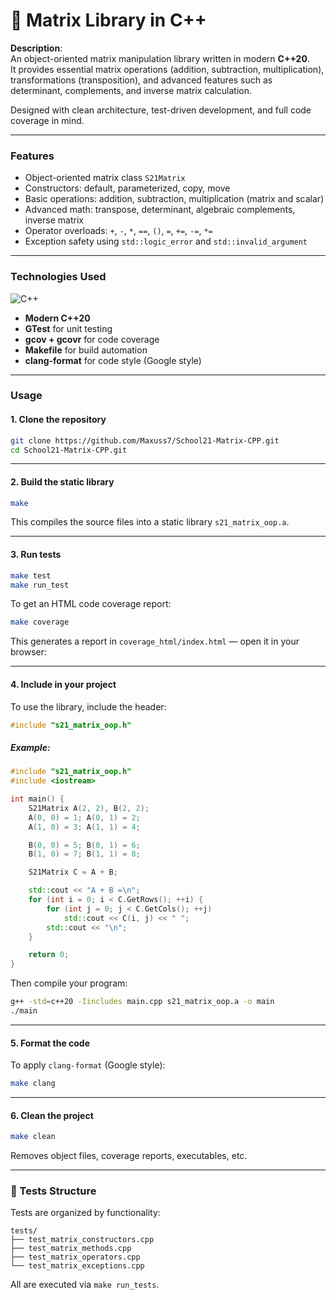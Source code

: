 # 🧮 Matrix Library in C++

**Description**:  
An object-oriented matrix manipulation library written in modern **C++20**.  
It provides essential matrix operations (addition, subtraction, multiplication), transformations (transposition), and advanced features such as determinant, complements, and inverse matrix calculation.

Designed with clean architecture, test-driven development, and full code coverage in mind.

---

### **Features**
- Object-oriented matrix class `S21Matrix`
- Constructors: default, parameterized, copy, move
- Basic operations: addition, subtraction, multiplication (matrix and scalar)
- Advanced math: transpose, determinant, algebraic complements, inverse matrix
- Operator overloads: `+`, `-`, `*`, `==`, `()`, `=`, `+=`, `-=`, `*=`
- Exception safety using `std::logic_error` and `std::invalid_argument`

---

### **Technologies Used**

![C++](https://img.shields.io/badge/C++-00599C?style=for-the-badge&logo=c%2B%2B&logoColor=white)
- **Modern C++20**
- **GTest** for unit testing
- **gcov + gcovr** for code coverage
- **Makefile** for build automation
- **clang-format** for code style (Google style)

---

### **Usage**

#### **1. Clone the repository**
```bash
git clone https://github.com/Maxuss7/School21-Matrix-CPP.git
cd School21-Matrix-CPP.git
```

---

#### **2. Build the static library**
```bash
make
```
This compiles the source files into a static library `s21_matrix_oop.a`.

---

#### **3. Run tests**
```bash
make test
make run_test
```

To get an HTML code coverage report:
```bash
make coverage
```

This generates a report in `coverage_html/index.html` — open it in your browser:

---

#### **4. Include in your project**
To use the library, include the header:

```cpp
#include "s21_matrix_oop.h"
```

##### Example:

```cpp
#include "s21_matrix_oop.h"
#include <iostream>

int main() {
    S21Matrix A(2, 2), B(2, 2);
    A(0, 0) = 1; A(0, 1) = 2;
    A(1, 0) = 3; A(1, 1) = 4;

    B(0, 0) = 5; B(0, 1) = 6;
    B(1, 0) = 7; B(1, 1) = 8;

    S21Matrix C = A + B;

    std::cout << "A + B =\n";
    for (int i = 0; i < C.GetRows(); ++i) {
        for (int j = 0; j < C.GetCols(); ++j)
            std::cout << C(i, j) << " ";
        std::cout << "\n";
    }

    return 0;
}
```

Then compile your program:

```bash
g++ -std=c++20 -Iincludes main.cpp s21_matrix_oop.a -o main
./main
```

---

#### **5. Format the code**
To apply `clang-format` (Google style):
```bash
make clang
```

---

#### **6. Clean the project**
```bash
make clean
```
Removes object files, coverage reports, executables, etc.

---

### 🧪 Tests Structure

Tests are organized by functionality:

```
tests/
├── test_matrix_constructors.cpp
├── test_matrix_methods.cpp
├── test_matrix_operators.cpp
└── test_matrix_exceptions.cpp
```

All are executed via `make run_tests`.

